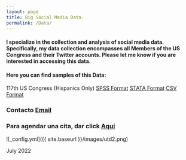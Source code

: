 ```yaml
---
layout: page
title: Big Social Media Data.
permalink: /Data/
---
```


#### I specialize in the collection and analysis of social media data. Specifically, my data collection encompasses all Members of the US Congress and their Twitter accounts. Please let me know if you are interested in accessing this data. 

#### Here you can find samples of this Data:

117th US Congress (Hispanics Only)
[SPSS Format](/images/117Congress.csv)
[STATA Format](/images/117Congress.dta)
[CSV Format](/images/117Congress.sav)

### Contacto [Email](mailto:carlos.gutierrez01@utrgv.edu)
### Para agendar una cita, dar click [Aqui](https://calendly.com/cxg172030/meetcarlos)


![_config.yml]({{ site.baseurl }}/images/utd2.png)

July 2022


